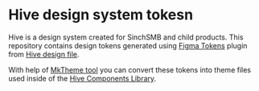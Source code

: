 # Hive design system tokesn

Hive is a design system created for SinchSMB and child products. This repository contains design tokens generated using [Figma Tokens](https://docs.tokens.studio) plugin from [Hive design file](https://www.figma.com/file/ba5gOeZ2Bb2EPFF0gAlDM5/%F0%9F%90%9D-Hive).

With help of [MkTheme tool](https://www.npmjs.com/package/@sinchsmb/mktheme) you can convert these tokens into theme files used inside of the [Hive Components Library](https://bitbucket.org/simpletexting/ui-kit).